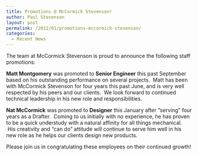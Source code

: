 ```yaml
---
title: Promotions @ McCormick Stevenson!
author: Paul Stevenson
layout: post
permalink: /2012/01/promotions-mccormick-stevenson/
categories:
  - Recent News
---
```

The team at McCormick Stevenson is proud to announce the following staff promotions:

**Matt Montgomery** was promoted to **Senior Engineer** this past September based on his outstanding performance on several projects.  Matt has been with McCormick Stevenson for four years this past June, and is very well respected by his peers and our clients.  We look forward to continued technical leadership in his new role and responsibilities.

**Nat McCormick** was promoted to **Designer** this January after “serving” four years as a Drafter.  Coming to us initially with no experience, he has proven to be a quick understudy with a natural affinity for all things mechanical.  His creativity and “can do” attitude will continue to serve him well in his new role as he helps our clients design new products.

Please join us in congratulating these employees on their continued growth!